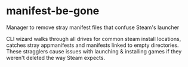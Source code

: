 # manifest-be-gone
Manager to remove stray manifest files that confuse Steam's launcher

CLI wizard walks through all drives for common steam install locations,
catches stray appmanifests and manifests linked to empty directories.
These stragglers cause issues with launching & installing games if they 
weren't deleted the way Steam expects.
